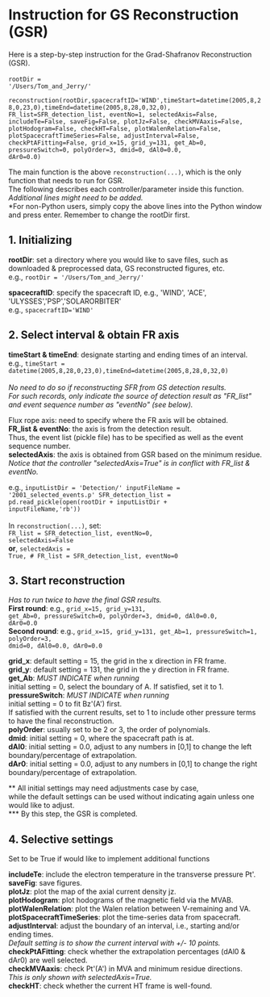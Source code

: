 # Instruction for GS Reconstruction (GSR)
Here is a step-by-step instruction for the Grad-Shafranov Reconstruction (GSR).<br><br> 
<code>rootDir = '/Users/Tom_and_Jerry/'    
reconstruction(rootDir,spacecraftID='WIND',timeStart=datetime(2005,8,28,0,23,0),timeEnd=datetime(2005,8,28,0,32,0),
FR_list=SFR_detection_list, eventNo=1, selectedAxis=False, includeTe=False, saveFig=False, plotJz=False,
checkMVAaxis=False, plotHodogram=False, checkHT=False, plotWalenRelation=False, plotSpacecraftTimeSeries=False,
adjustInterval=False, checkPtAFitting=False,
grid_x=15, grid_y=131, get_Ab=0, pressureSwitch=0, polyOrder=3, dmid=0, dAl0=0.0, dAr0=0.0)</code><br> 

The main function is the above <code>reconstruction(...)</code>, which is the only function that needs to run for GSR.    
The following describes each controller/parameter inside this function.    
*Additional lines might need to be added.*   
*For non-Python users, simply copy the above lines into the Python window and press enter. Remember to change the rootDir first.

## 1. Initializing
<p><strong>rootDir</strong>: set a directory where you would like to save files, such as downloaded & preprocessed data, GS reconstructed figures, etc.<br>
e.g., <code>rootDir = '/Users/Tom_and_Jerry/'</code> </p>
<p><strong>spacecraftID</strong>: specify the spacecraft ID, e.g., 'WIND', 'ACE', 'ULYSSES','PSP','SOLARORBITER'<br> 
e.g., <code>spacecraftID='WIND'</code></p>

## 2. Select interval & obtain FR axis
<strong>timeStart & timeEnd</strong>: designate starting and ending times of an interval.<br>
e.g., <code>timeStart = datetime(2005,8,28,0,23,0),timeEnd=datetime(2005,8,28,0,32,0)</code><br><br>
*No need to do so if reconstructing SFR from GS detection results.* <br>
*For such records, only indicate the source of detection result as "FR_list" and event sequence number as "eventNo" (see below).*

Flux rope axis: need to specify where the FR axis will be obtained. <br>
<strong>FR_list & eventNo</strong>: the axis is from the detection result.    
Thus, the event list (pickle file) has to be specified as well as the event sequence number.<br>
<strong>selectedAxis</strong>: the axis is obtained from GSR based on the minimum residue. <br>
*Notice that the controller "selectedAxis=True" is in conflict with FR_list & eventNo.*<br>

e.g., 
<code>inputListDir = 'Detection/'
inputFileName = '2001_selected_events.p'
SFR_detection_list = pd.read_pickle(open(rootDir + inputListDir + inputFileName,'rb'))</code><br><br>
In <code>reconstruction(...)</code>, set:<br>
<code>FR_list = SFR_detection_list, eventNo=0, selectedAxis=False</code><br>
**or**, <code>selectedAxis = True, # FR_list = SFR_detection_list, eventNo=0</code><br>

## 3. Start reconstruction
*Has to run twice to have the final GSR results.*<br>
**First round**: e.g., <code>grid_x=15, grid_y=131, get_Ab=0, pressureSwitch=0, polyOrder=3, dmid=0, dAl0=0.0, dAr0=0.0</code><br>
**Second round**: e.g., <code>grid_x=15, grid_y=131, get_Ab=1, pressureSwitch=1, polyOrder=3, dmid=0, dAl0=0.0, dAr0=0.0</code><br>

<strong>grid_x</strong>: default setting = 15, the grid in the x direction in FR frame.<br>
<strong>grid_y</strong>: default setting = 131, the grid in the y direction in FR frame.<br>
<strong>get_Ab</strong>: *MUST INDICATE when running*<br>
initial setting = 0, select the boundary of A. If satisfied, set it to 1.<br>
<strong>pressureSwitch</strong>: *MUST INDICATE when running*<br>
initial setting = 0 to fit Bz'(A') first. <br>
If satisfied with the current results, set to 1 to include other pressure terms to have the final reconstruction. <br>
<strong>polyOrder</strong>: usually set to be 2 or 3, the order of polynomials.<br>
<strong>dmid</strong>: initial setting = 0, where the spacecraft path is at. <br>
<strong>dAl0</strong>: initial setting = 0.0, adjust to any numbers in [0,1] to change the left boundary/percentage of extrapolation.<br>
<strong>dAr0</strong>: initial setting = 0.0, adjust to any numbers in [0,1] to change the right boundary/percentage of extrapolation.<br>

** All initial settings may need adjustments case by case,    
while the default settings can be used without indicating again unless one would like to adjust. <br>
*** By this step, the GSR is completed.<br>

## 4. Selective settings
Set to be True if would like to implement additional functions<br>

<strong>includeTe</strong>: include the electron temperature in the transverse pressure Pt'.<br>
<strong>saveFig</strong>: save figures.<br>
<strong>plotJz</strong>: plot the map of the axial current density jz.<br>
<strong>plotHodogram</strong>: plot hodograms of the magnetic field via the MVAB.<br>
<strong>plotWalenRelation</strong>: plot the Walen relation between V-remaining and VA.<br>
<strong>plotSpacecraftTimeSeries</strong>: plot the time-series data from spacecraft.<br>
<strong>adjustInterval</strong>: adjust the boundary of an interval, i.e., starting and/or ending times.<br>
*Default setting is to show the current interval with +/- 10 points.*<br>
<strong>checkPtAFitting</strong>: check whether the extrapolation percentages (dAl0 & dAr0) are well selected.<br>
<strong>checkMVAaxis</strong>: check Pt'(A') in MVA and minimum residue directions.<br>
*This is only shown with selectedAxis=True.*<br>
<strong>checkHT</strong>: check whether the current HT frame is well-found.<br>

